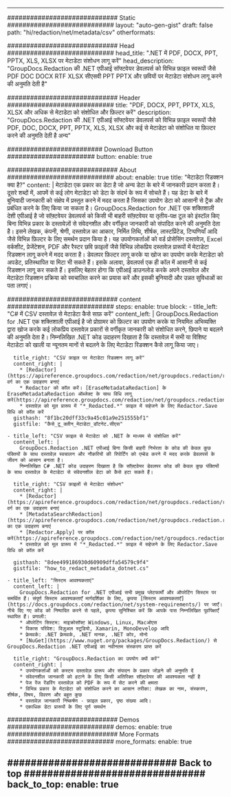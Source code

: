 
---
############################# Static ############################
layout: "auto-gen-gist" 
draft: false
path: "hi/redaction/net/metadata/csv"
otherformats:   

############################# Head ############################
head_title: ".NET में PDF, DOCX, PPT, PPTX, XLS, XLSX पर मेटाडेटा संशोधन लागू करें"
head_description: "GroupDocs.Redaction की .NET एपीआई सॉफ्टवेयर डेवलपर्स को विभिन्न फ़ाइल स्वरूपों जैसे PDF DOC DOCX RTF XLSX सीएसवी PPT PPTX और छवियों पर मेटाडेटा संशोधन लागू करने की अनुमति देती है"

############################# Header ############################
title: "PDF, DOCX, PPT, PPTX, XLS, XLSX और अधिक से मेटाडेटा को संशोधित और फ़िल्टर करें"
description: "GroupDocs.Redaction की .NET एपीआई सॉफ्टवेयर डेवलपर्स को विभिन्न फ़ाइल स्वरूपों जैसे PDF, DOC, DOCX, PPT, PPTX, XLS, XLSX और कई से मेटाडेटा को संशोधित या फ़िल्टर करने की अनुमति देती है अन्य"

######################### Download Button #######################
button:
    enable: true

############################# About ############################
about:
    enable: true
    title: "मेटाडेटा रिडक्शन क्या है?"
    content: |
        मेटाडेटा एक प्रकार का डेटा है जो अन्य डेटा के बारे में जानकारी प्रदान करता है। दूसरे शब्दों में, आपमें से कई लोग मेटाडेटा को डेटा के संदर्भ के रूप में सोचते हैं। यह डेटा के बारे में बुनियादी जानकारी को संक्षेप में प्रस्तुत करने में मदद करता है जिसका उपयोग डेटा को आसानी से ट्रैक और प्रबंधित करने के लिए किया जा सकता है। GroupDocs.Redaction for .NET एक शक्तिशाली देशी एपीआई है जो सॉफ़्टवेयर डेवलपर्स को किसी भी बाहरी सॉफ़्टवेयर या तृतीय-पक्ष टूल को इंस्टॉल किए बिना विभिन्न प्रकार के दस्तावेज़ों से संवेदनशील और वर्गीकृत जानकारी को संपादित करने की अनुमति देता है। इसने लेखक, कंपनी, श्रेणी, दस्तावेज़ का आकार, निर्मित तिथि, शीर्षक, लास्टप्रिंटेड, टिप्पणियाँ आदि जैसे विभिन्न फ़िल्टर के लिए समर्थन प्रदान किया है। यह उपयोगकर्ताओं को वर्ड प्रोसेसिंग दस्तावेज़, Excel वर्कशीट, प्रेजेंटेशन, PDF और रैस्टर छवि फ़ाइलों जैसे विभिन्न लोकप्रिय दस्तावेज़ प्रारूपों में मेटाडेटा रिडक्शन लागू करने में मदद करता है। डेवलपर फ़िल्टर लागू करके या खोज का उपयोग करके मेटाडेटा को अपडेट, प्रतिस्थापित या मिटा भी सकते हैं। इसके अलावा, डेवलपर्स एक ही कॉल में आसानी से कई रिडक्शन लागू कर सकते हैं। इसलिए बेहतर होगा कि एपीआई डाउनलोड करके अपने दस्तावेज़ और मेटाडेटा रिडक्शन प्रक्रिया को स्वचालित करने का प्रयास करें और इसकी बुनियादी और उन्नत सुविधाओं का पता लगाएं।

############################# content ############################
steps:
    enable: true
    block:
    - title_left: "C# में CSV दस्तावेज़ से मेटाडेटा कैसे साफ़ करें"
      content_left: |
        GroupDocs.Redaction for .NET एक शक्तिशाली एपीआई है जो प्रोग्रामर को फ़िल्टर का उपयोग करके या नियमित अभिव्यक्ति द्वारा खोज करके कई लोकप्रिय दस्तावेज़ प्रकारों से वर्गीकृत जानकारी को संशोधित करने, छिपाने या बदलने की अनुमति देता है।
        निम्नलिखित .NET कोड उदाहरण दिखाता है कि दस्तावेज़ में सभी या विशिष्ट मेटाडेटा को खाली या न्यूनतम मानों से बदलने के लिए मेटाडेटा रिडक्शन कैसे लागू किया जाए।

      title_right: "CSV फ़ाइल पर मेटाडेटा रिडक्शन लागू करें"
      content_right: |
        * [Redactor](https://apireference.groupdocs.com/redaction/net/groupdocs.redaction/redactor) वर्ग का एक उदाहरण बनाएं
        * Redactor को कॉल करें। [EraseMetadataRedaction] के EraseMetadataRedaction ऑब्जेक्ट के साथ विधि लागू करें(https://apireference.groupdocs.com/redaction/net/groupdocs.redaction.redactions/erasemetadataredaction)
        * दस्तावेज़ को मूल प्रारूप में "*_Redacted.*" फ़ाइल में सहेजने के लिए Redactor.Save विधि को कॉल करें        
      gisthash: "8f1bc20dff33c9a45c01a9e251555bf1"
      gistfile: "कैसे_टू_क्लीन_मेटाडेटा_डॉटनेट.सीएस"

    - title_left: "CSV फ़ाइल से मेटाडेटा को .NET के माध्यम से संशोधित करें"
      content_left: |
        GroupDocs.Redaction .NET एपीआई बिना किसी बाहरी निर्भरता के कोड की केवल कुछ पंक्तियों के साथ दस्तावेज़ स्वचालन और नौकरियों की रिपोर्टिंग को एम्बेड करने में मदद करके डेवलपर्स के जीवन को आसान बनाता है।
        निम्नलिखित C# .NET कोड उदाहरण दिखाता है कि सॉफ़्टवेयर डेवलपर कोड की केवल कुछ पंक्तियों के साथ दस्तावेज़ के मेटाडेटा से संवेदनशील डेटा को कैसे हटा सकते हैं।
        
      title_right: "CSV फ़ाइलों से मेटाडेटा संशोधन"
      content_right: |
        * [Redactor](https://apireference.groupdocs.com/redaction/net/groupdocs.redaction/redactor) वर्ग का एक उदाहरण बनाएं
        * [MetadataSearchRedaction](https://apireference.groupdocs.com/redaction/net/groupdocs.redaction.redactions/metadatasearchredaction) का एक उदाहरण बनाएं
        * [Redactor.Apply] पर कॉल करें(https://apireference.groupdocs.com/redaction/net/groupdocs.redaction/redactor/methods/apply/index) 
        * दस्तावेज़ को मूल प्रारूप में "*_Redacted.*" फ़ाइल में सहेजने के लिए Redactor.Save विधि को कॉल करें
        
      gisthash: "8dee499186930d60909dffa54579c9f4"
      gistfile: "how_to_redact_metadata_dotnet.cs"

    - title_left: "सिस्टम आवश्यकताएं"
      content_left: |
        GroupDocs.Redaction for .NET एपीआई सभी प्रमुख प्लेटफार्मों और ऑपरेटिंग सिस्टम पर समर्थित हैं। संपूर्ण सिस्टम आवश्यकताएँ मार्गदर्शिका के लिए, कृपया [सिस्टम आवश्यकताएँ](https://docs.groupdocs.com/redaction/net/system-requirements/) पर जाएँ। नीचे दिए गए कोड को निष्पादित करने से पहले, कृपया सुनिश्चित करें कि आपके पास निम्नलिखित पूर्वापेक्षाएँ स्थापित हैं। प्रणाली:
        * ऑपरेटिंग सिस्टम: माइक्रोसॉफ्ट Windows, Linux, Macओएस
        * विकास परिवेश: विज़ुअल स्टूडियो, Xamarin, MonoDevelop आदि
        * फ़्रेमवर्क: .NET फ़्रेमवर्क, .NET मानक, .NET कोर, मोनो
        * [NuGet](https://www.nuget.org/packages/GroupDocs.Redaction/) से GroupDocs.Redaction .NET एपीआई का नवीनतम संस्करण प्राप्त करें
        
      title_right: "GroupDocs.Redaction का उपयोग क्यों करें"
      content_right: |
        * उपयोगकर्ताओं को कस्टम दस्तावेज़ प्रारूप और संपादन के प्रकार जोड़ने की अनुमति दें
        * संवेदनशील जानकारी को हटाने के लिए किसी अतिरिक्त सॉफ़्टवेयर की आवश्यकता नहीं है
        * पेज रेंज रेंडरिंग दस्तावेज़ को PDF के रूप में सेट करने की क्षमता
        * विभिन्न प्रकार के मेटाडेटा को संशोधित करने का आसान तरीका: लेखक का नाम, संस्करण, शीर्षक, विषय, विवरण और बहुत कुछ
        * दस्तावेज़ जानकारी निष्कर्षण - फ़ाइल प्रकार, पृष्ठ संख्या आदि।
        * एकाधिक डेटा प्रारूपों के लिए पूर्ण समर्थन

############################# Demos ############################
demos:
    enable: true
############################# More Formats ############################
more_formats:
    enable: true

############################# Back to top ###############################
back_to_top:
    enable: true
---